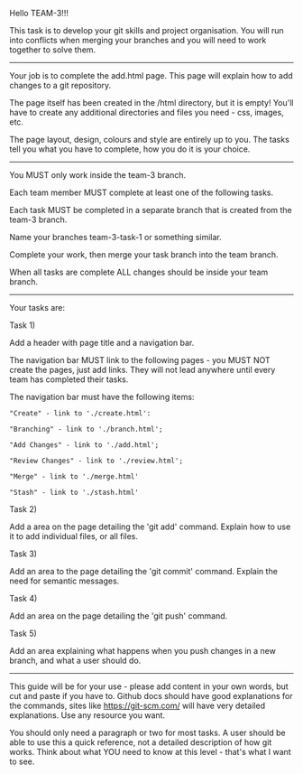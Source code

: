Hello TEAM-3!!!

This task is to develop your git skills and project organisation. You will run into conflicts when merging your branches and you will need to work together to solve them.

--------------------------------------

Your job is to complete the add.html page. This page will explain how to add changes to a git repository.

The page itself has been created in the /html directory, but it is empty! You'll have to create any additional directories and files you need - css, images, etc.

The page layout, design, colours and style are entirely up to you. The tasks tell you what you have to complete, how you do it is your choice.

--------------------------------------

You MUST only work inside the team-3 branch. 

Each team member MUST complete at least one of the following tasks.

Each task MUST be completed in a separate branch that is created from the team-3 branch.

Name your branches team-3-task-1 or something similar.

Complete your work, then merge your task branch into the team branch. 

When all tasks are complete ALL changes should be inside your team branch.

--------------------------------------

Your tasks are:

Task 1) 

Add a header with page title and a navigation bar.

The navigation bar MUST link to the following pages - you MUST NOT create the pages, just add links. They will not lead anywhere until every team has completed their tasks.

The navigation bar must have the following items:

    "Create" - link to './create.html':

    "Branching" - link to './branch.html';

    "Add Changes" - link to './add.html';

    "Review Changes" - link to './review.html';

    "Merge" - link to './merge.html'

    "Stash" - link to './stash.html'

Task 2)

Add a area on the page detailing the 'git add' command. Explain how to use it to add individual files, or all files.

Task 3)

Add an area to the page detailing the 'git commit' command. Explain the need for semantic messages.

Task 4)

Add an area on the page detailing the 'git push' command.

Task 5)

Add an area explaining what happens when you push changes in a new branch, and what a user should do.

--------------------------------------

This guide will be for your use - please add content in your own words, but cut and paste if you have to. Github docs should have good explanations for the commands, sites like https://git-scm.com/ will have very detailed explanations. Use any resource you want.

You should only need a paragraph or two for most tasks. A user should be able to use this a quick reference, not a detailed description of how git works. Think about what YOU need to know at this level - that's what I want to see. 






